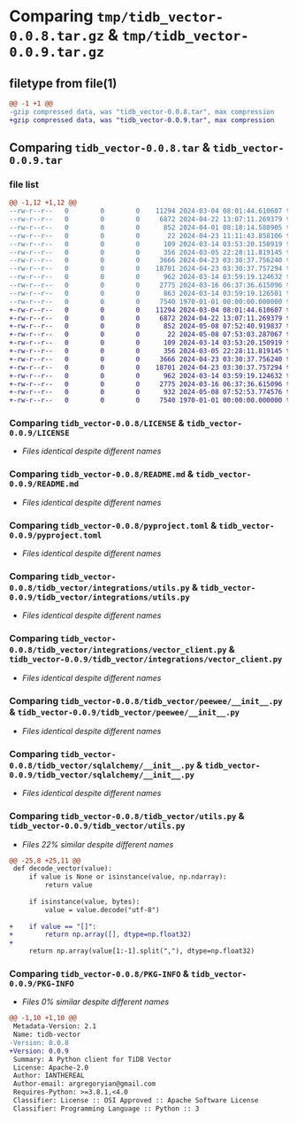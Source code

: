 # Comparing `tmp/tidb_vector-0.0.8.tar.gz` & `tmp/tidb_vector-0.0.9.tar.gz`

## filetype from file(1)

```diff
@@ -1 +1 @@
-gzip compressed data, was "tidb_vector-0.0.8.tar", max compression
+gzip compressed data, was "tidb_vector-0.0.9.tar", max compression
```

## Comparing `tidb_vector-0.0.8.tar` & `tidb_vector-0.0.9.tar`

### file list

```diff
@@ -1,12 +1,12 @@
--rw-r--r--   0        0        0    11294 2024-03-04 08:01:44.610607 tidb_vector-0.0.8/LICENSE
--rw-r--r--   0        0        0     6872 2024-04-22 13:07:11.269379 tidb_vector-0.0.8/README.md
--rw-r--r--   0        0        0      852 2024-04-01 08:18:14.580905 tidb_vector-0.0.8/pyproject.toml
--rw-r--r--   0        0        0       22 2024-04-23 11:11:43.858106 tidb_vector-0.0.8/tidb_vector/__init__.py
--rw-r--r--   0        0        0      109 2024-03-14 03:53:20.150919 tidb_vector-0.0.8/tidb_vector/constants.py
--rw-r--r--   0        0        0      356 2024-03-05 22:28:11.819145 tidb_vector-0.0.8/tidb_vector/integrations/__init__.py
--rw-r--r--   0        0        0     3666 2024-04-23 03:30:37.756240 tidb_vector-0.0.8/tidb_vector/integrations/utils.py
--rw-r--r--   0        0        0    18701 2024-04-23 03:30:37.757294 tidb_vector-0.0.8/tidb_vector/integrations/vector_client.py
--rw-r--r--   0        0        0      962 2024-03-14 03:59:19.124632 tidb_vector-0.0.8/tidb_vector/peewee/__init__.py
--rw-r--r--   0        0        0     2775 2024-03-16 06:37:36.615096 tidb_vector-0.0.8/tidb_vector/sqlalchemy/__init__.py
--rw-r--r--   0        0        0      863 2024-03-14 03:59:19.126501 tidb_vector-0.0.8/tidb_vector/utils.py
--rw-r--r--   0        0        0     7540 1970-01-01 00:00:00.000000 tidb_vector-0.0.8/PKG-INFO
+-rw-r--r--   0        0        0    11294 2024-03-04 08:01:44.610607 tidb_vector-0.0.9/LICENSE
+-rw-r--r--   0        0        0     6872 2024-04-22 13:07:11.269379 tidb_vector-0.0.9/README.md
+-rw-r--r--   0        0        0      852 2024-05-08 07:52:40.919837 tidb_vector-0.0.9/pyproject.toml
+-rw-r--r--   0        0        0       22 2024-05-08 07:53:03.287067 tidb_vector-0.0.9/tidb_vector/__init__.py
+-rw-r--r--   0        0        0      109 2024-03-14 03:53:20.150919 tidb_vector-0.0.9/tidb_vector/constants.py
+-rw-r--r--   0        0        0      356 2024-03-05 22:28:11.819145 tidb_vector-0.0.9/tidb_vector/integrations/__init__.py
+-rw-r--r--   0        0        0     3666 2024-04-23 03:30:37.756240 tidb_vector-0.0.9/tidb_vector/integrations/utils.py
+-rw-r--r--   0        0        0    18701 2024-04-23 03:30:37.757294 tidb_vector-0.0.9/tidb_vector/integrations/vector_client.py
+-rw-r--r--   0        0        0      962 2024-03-14 03:59:19.124632 tidb_vector-0.0.9/tidb_vector/peewee/__init__.py
+-rw-r--r--   0        0        0     2775 2024-03-16 06:37:36.615096 tidb_vector-0.0.9/tidb_vector/sqlalchemy/__init__.py
+-rw-r--r--   0        0        0      932 2024-05-08 07:52:53.774576 tidb_vector-0.0.9/tidb_vector/utils.py
+-rw-r--r--   0        0        0     7540 1970-01-01 00:00:00.000000 tidb_vector-0.0.9/PKG-INFO
```

### Comparing `tidb_vector-0.0.8/LICENSE` & `tidb_vector-0.0.9/LICENSE`

 * *Files identical despite different names*

### Comparing `tidb_vector-0.0.8/README.md` & `tidb_vector-0.0.9/README.md`

 * *Files identical despite different names*

### Comparing `tidb_vector-0.0.8/pyproject.toml` & `tidb_vector-0.0.9/pyproject.toml`

 * *Files identical despite different names*

### Comparing `tidb_vector-0.0.8/tidb_vector/integrations/utils.py` & `tidb_vector-0.0.9/tidb_vector/integrations/utils.py`

 * *Files identical despite different names*

### Comparing `tidb_vector-0.0.8/tidb_vector/integrations/vector_client.py` & `tidb_vector-0.0.9/tidb_vector/integrations/vector_client.py`

 * *Files identical despite different names*

### Comparing `tidb_vector-0.0.8/tidb_vector/peewee/__init__.py` & `tidb_vector-0.0.9/tidb_vector/peewee/__init__.py`

 * *Files identical despite different names*

### Comparing `tidb_vector-0.0.8/tidb_vector/sqlalchemy/__init__.py` & `tidb_vector-0.0.9/tidb_vector/sqlalchemy/__init__.py`

 * *Files identical despite different names*

### Comparing `tidb_vector-0.0.8/tidb_vector/utils.py` & `tidb_vector-0.0.9/tidb_vector/utils.py`

 * *Files 22% similar despite different names*

```diff
@@ -25,8 +25,11 @@
 def decode_vector(value):
     if value is None or isinstance(value, np.ndarray):
         return value
 
     if isinstance(value, bytes):
         value = value.decode("utf-8")
 
+    if value == "[]":
+        return np.array([], dtype=np.float32)
+
     return np.array(value[1:-1].split(","), dtype=np.float32)
```

### Comparing `tidb_vector-0.0.8/PKG-INFO` & `tidb_vector-0.0.9/PKG-INFO`

 * *Files 0% similar despite different names*

```diff
@@ -1,10 +1,10 @@
 Metadata-Version: 2.1
 Name: tidb-vector
-Version: 0.0.8
+Version: 0.0.9
 Summary: A Python client for TiDB Vector
 License: Apache-2.0
 Author: IANTHEREAL
 Author-email: argregoryian@gmail.com
 Requires-Python: >=3.8.1,<4.0
 Classifier: License :: OSI Approved :: Apache Software License
 Classifier: Programming Language :: Python :: 3
```

